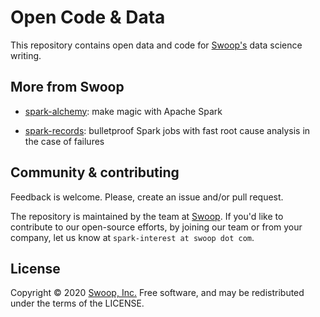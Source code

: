# Open Code & Data

This repository contains open data and code for [Swoop's](https://www.swoop.com) data science writing.

## More from Swoop

- [spark-alchemy](https://github.com/swoop-inc/spark-alchemy): make magic with Apache Spark

- [spark-records](https://github.com/swoop-inc/spark-records): bulletproof Spark jobs with fast root cause analysis in the case of failures

## Community & contributing

Feedback is welcome. Please, create an issue and/or pull request.

The repository is maintained by the team at [Swoop](https://www.swoop.com). If you'd like to contribute to our open-source efforts, by joining our team or from your company, let us know at `spark-interest at swoop dot com`.

## License

Copyright &copy; 2020 [Swoop, Inc.](https://www.swoop.com) Free software, and may be redistributed under the terms of the LICENSE.
